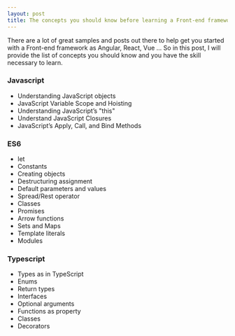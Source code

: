```yaml
---
layout: post
title: The concepts you should know before learning a Front-end framework
---
```


There are a lot of great samples and posts out there to help get you started with a Front-end framework as Angular, React, Vue ... So in this post, I will provide the list of concepts you should know and you have the skill necessary to learn.

### Javascript
* Understanding JavaScript objects
* JavaScript Variable Scope and Hoisting
* Understanding JavaScript’s "this"
* Understand JavaScript Closures
* JavaScript’s Apply, Call, and Bind Methods

### ES6
* let
* Constants
* Creating objects
* Destructuring assignment
* Default parameters and values
* Spread/Rest operator
* Classes
* Promises
* Arrow functions
* Sets and Maps
* Template literals
* Modules

### Typescript
* Types as in TypeScript
* Enums
* Return types
* Interfaces
* Optional arguments
* Functions as property
* Classes
* Decorators
